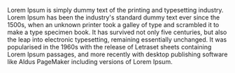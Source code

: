 Lorem Ipsum is simply dummy text of the printing and typesetting industry. Lorem Ipsum has been the industry's
standard dummy text ever since the 1500s, when an unknown printer took a galley of type and scrambled it to make a
type specimen book. It has survived not only five centuries, but also the leap into electronic typesetting, remaining
essentially unchanged. It was popularised in the 1960s with the release of Letraset sheets containing Lorem
Ipsum passages, and more recently with desktop publishing software like Aldus PageMaker including versions
of Lorem Ipsum.